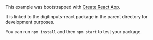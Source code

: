 This example was bootstrapped with [Create React App](https://github.com/facebook/create-react-app).

It is linked to the digitinputs-react package in the parent directory for development purposes.

You can run `npm install` and then `npm start` to test your package.
